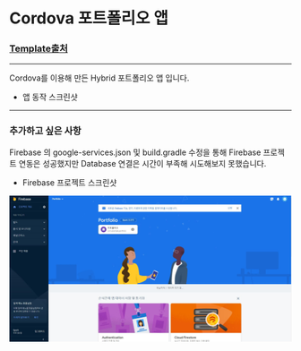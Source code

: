 # Cordova 포트폴리오 앱    

### [Template출처](https://html5up.net/)    

---    

Cordova를 이용해 만든 Hybrid 포트폴리오 앱 입니다.    

* 앱 동작 스크린샷    

---    

### 추가하고 싶은 사항

Firebase 의 google-services.json 및 build.gradle 수정을 통해 Firebase 프로젝트 연동은 성공했지만 Database 연결은 시간이 부족해 시도해보지 못했습니다.    

* Firebase 프로젝트 스크린샷    

![Alt text](/img/FirebaseIMG.jpg)
